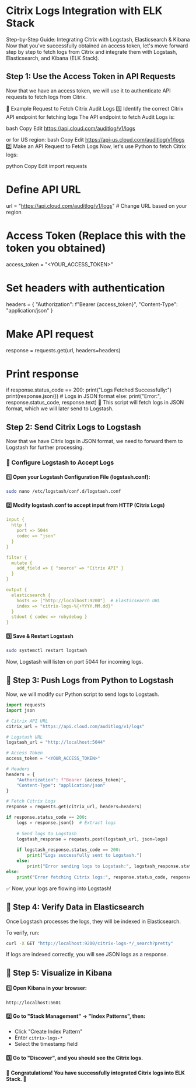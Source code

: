 # Citrix Logs Integration with ELK Stack

Step-by-Step Guide: Integrating Citrix with Logstash, Elasticsearch & Kibana
Now that you've successfully obtained an access token, let's move forward step by step to fetch logs from Citrix and integrate them with Logstash, Elasticsearch, and Kibana (ELK Stack).

## Step 1: Use the Access Token in API Requests
Now that we have an access token, we will use it to authenticate API requests to fetch logs from Citrix.

📌 Example Request to Fetch Citrix Audit Logs
1️⃣ Identify the correct Citrix API endpoint for fetching logs
The API endpoint to fetch Audit Logs is:

bash
Copy
Edit
https://api.cloud.com/auditlog/v1/logs

or for US region:
bash
Copy
Edit
https://api-us.cloud.com/auditlog/v1/logs
2️⃣ Make an API Request to Fetch Logs
Now, let's use Python to fetch Citrix logs:

python
Copy
Edit
import requests

# Define API URL
url = "https://api.cloud.com/auditlog/v1/logs"  # Change URL based on your region

# Access Token (Replace this with the token you obtained)
access_token = "<YOUR_ACCESS_TOKEN>"

# Set headers with authentication
headers = {
    "Authorization": f"Bearer {access_token}",
    "Content-Type": "application/json"
}

# Make API request
response = requests.get(url, headers=headers)

# Print response
if response.status_code == 200:
    print("Logs Fetched Successfully:")
    print(response.json())  # Logs in JSON format
else:
    print("Error:", response.status_code, response.text)
🔹 This script will fetch logs in JSON format, which we will later send to Logstash.



## Step 2: Send Citrix Logs to Logstash
Now that we have Citrix logs in JSON format, we need to forward them to Logstash for further processing.

### 📌 Configure Logstash to Accept Logs
#### 1️⃣ Open your Logstash Configuration File (logstash.conf):
```bash
sudo nano /etc/logstash/conf.d/logstash.conf
```
#### 2️⃣ Modify logstash.conf to accept input from HTTP (Citrix Logs)
```yaml
input {
  http {
    port => 5044
    codec => "json"
  }
}

filter {
  mutate {
    add_field => { "source" => "Citrix API" }
  }
}

output {
  elasticsearch {
    hosts => ["http://localhost:9200"]  # Elasticsearch URL
    index => "citrix-logs-%{+YYYY.MM.dd}"
  }
  stdout { codec => rubydebug }
}
```
#### 3️⃣ Save & Restart Logstash
```bash
sudo systemctl restart logstash
```
Now, Logstash will listen on port 5044 for incoming logs.

## 🔹 Step 3: Push Logs from Python to Logstash
Now, we will modify our Python script to send logs to Logstash.

```python
import requests
import json

# Citrix API URL
citrix_url = "https://api.cloud.com/auditlog/v1/logs"

# Logstash URL
logstash_url = "http://localhost:5044"

# Access Token
access_token = "<YOUR_ACCESS_TOKEN>"

# Headers
headers = {
    "Authorization": f"Bearer {access_token}",
    "Content-Type": "application/json"
}

# Fetch Citrix Logs
response = requests.get(citrix_url, headers=headers)

if response.status_code == 200:
    logs = response.json()  # Extract logs
    
    # Send logs to Logstash
    logstash_response = requests.post(logstash_url, json=logs)
    
    if logstash_response.status_code == 200:
        print("Logs successfully sent to Logstash.")
    else:
        print("Error sending logs to Logstash:", logstash_response.status_code, logstash_response.text)
else:
    print("Error fetching Citrix logs:", response.status_code, response.text)
```
✅ Now, your logs are flowing into Logstash!

## 🔹 Step 4: Verify Data in Elasticsearch
Once Logstash processes the logs, they will be indexed in Elasticsearch.

To verify, run:
```bash
curl -X GET "http://localhost:9200/citrix-logs-*/_search?pretty"
```
If logs are indexed correctly, you will see JSON logs as a response.

## 🔹 Step 5: Visualize in Kibana
#### 1️⃣ Open Kibana in your browser:
```bash
http://localhost:5601
```
#### 2️⃣ Go to "Stack Management" → "Index Patterns", then:
- Click "Create Index Pattern"
- Enter `citrix-logs-*`
- Select the timestamp field

#### 3️⃣ Go to "Discover", and you should see the Citrix logs.

🎉 **Congratulations! You have successfully integrated Citrix logs into ELK Stack. 🚀**

